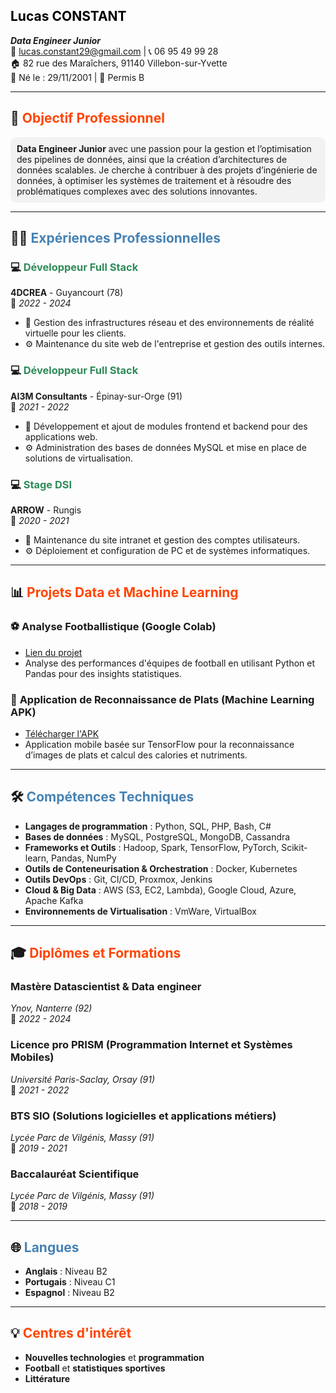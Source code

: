## <span style="color:#000000">Lucas CONSTANT</span>  

_**Data Engineer Junior**_  
📧 [lucas.constant29@gmail.com](mailto:lucas.constant29@gmail.com) | 📞 06 95 49 99 28  
🏠 82 rue des Maraîchers, 91140 Villebon-sur-Yvette  
🎂 Né le : 29/11/2001 | 🚗 Permis B  

---

## 🎯 <span style="color:#FF4500">Objectif Professionnel</span>

<p style="background-color:#f2f2f2; padding: 10px; border-radius: 10px;">
<strong>Data Engineer Junior</strong> avec une passion pour la gestion et l’optimisation des pipelines de données, ainsi que la création d’architectures de données scalables. Je cherche à contribuer à des projets d’ingénierie de données, à optimiser les systèmes de traitement et à résoudre des problématiques complexes avec des solutions innovantes.
</p>

---

## 🧑‍💼 <span style="color:#4682B4">Expériences Professionnelles</span>

### 💻 <span style="color:#2E8B57">Développeur Full Stack</span>  
**4DCREA** - Guyancourt (78)  
📅 _2022 - 2024_

- 🔧 Gestion des infrastructures réseau et des environnements de réalité virtuelle pour les clients.
- ⚙️ Maintenance du site web de l'entreprise et gestion des outils internes.

### 💻 <span style="color:#2E8B57">Développeur Full Stack</span>  
**AI3M Consultants** - Épinay-sur-Orge (91)  
📅 _2021 - 2022_

- 🔧 Développement et ajout de modules frontend et backend pour des applications web.
- ⚙️ Administration des bases de données MySQL et mise en place de solutions de virtualisation.

### 💻 <span style="color:#2E8B57">Stage DSI</span>  
**ARROW** - Rungis  
📅 _2020 - 2021_

- 🔧 Maintenance du site intranet et gestion des comptes utilisateurs.
- ⚙️ Déploiement et configuration de PC et de systèmes informatiques.

---

## 📊 <span style="color:#FF4500">Projets Data et Machine Learning</span>

### ⚽ **Analyse Footballistique (Google Colab)**
- [Lien du projet](https://colab.research.google.com/drive/12Oc2RGY4ZFMdX1pTqKZqe9gmjBFTH6_S?usp=sharing)  
- Analyse des performances d'équipes de football en utilisant Python et Pandas pour des insights statistiques.

### 🍲 **Application de Reconnaissance de Plats (Machine Learning APK)**
- [Télécharger l'APK](https://drive.google.com/drive/folders/1iSvZeR_3NeHLlhuQ07DlUTaJsnGx12bi?usp=drive_link)
- Application mobile basée sur TensorFlow pour la reconnaissance d’images de plats et calcul des calories et nutriments.

---

## 🛠️ <span style="color:#4682B4">Compétences Techniques</span>

- **Langages de programmation** : Python, SQL, PHP, Bash, C#  
- **Bases de données** : MySQL, PostgreSQL, MongoDB, Cassandra  
- **Frameworks et Outils** : Hadoop, Spark, TensorFlow, PyTorch, Scikit-learn, Pandas, NumPy  
- **Outils de Conteneurisation & Orchestration** : Docker, Kubernetes  
- **Outils DevOps** : Git, CI/CD, Proxmox, Jenkins  
- **Cloud & Big Data** : AWS (S3, EC2, Lambda), Google Cloud, Azure, Apache Kafka  
- **Environnements de Virtualisation** : VmWare, VirtualBox  

---


## 🎓 <span style="color:#FF4500">Diplômes et Formations</span>

### Mastère Datascientist & Data engineer  
_Ynov, Nanterre (92)_  
📅 _2022 - 2024_

### Licence pro PRISM (Programmation Internet et Systèmes Mobiles)  
_Université Paris-Saclay, Orsay (91)_  
📅 _2021 - 2022_

### BTS SIO (Solutions logicielles et applications métiers)  
_Lycée Parc de Vilgénis, Massy (91)_  
📅 _2019 - 2021_

### Baccalauréat Scientifique  
_Lycée Parc de Vilgénis, Massy (91)_  
📅 _2018 - 2019_

---

## 🌐 <span style="color:#4682B4">Langues</span>

- **Anglais** : Niveau B2  
- **Portugais** : Niveau C1  
- **Espagnol** : Niveau B2  

---

## 💡 <span style="color:#FF4500">Centres d'intérêt</span>

- **Nouvelles technologies** et **programmation**  
- **Football** et **statistiques sportives**  
- **Littérature**  

